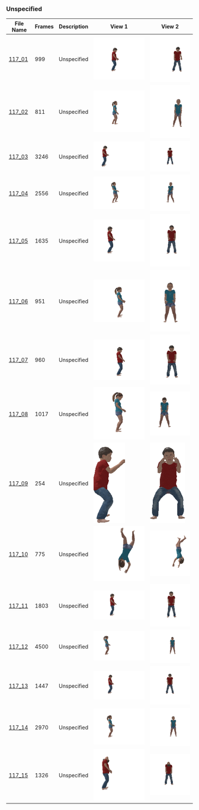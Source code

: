 ### Unspecified
|File Name|Frames|Description|View 1|View 2|
|-|-|-|-|-|
|[117_01](https://github.com/Shriinivas/cmubvh/raw/main/Sequence-113-128/117/Data/117_01.zip)|999|Unspecified|<img src="https://github.com/Shriinivas/cmubvhgifs/blob/main/Sequence-113-128/117/117_01_0.gif"/>|<img src="https://github.com/Shriinivas/cmubvhgifs/blob/main/Sequence-113-128/117/117_01_1.gif"/>|
|[117_02](https://github.com/Shriinivas/cmubvh/raw/main/Sequence-113-128/117/Data/117_02.zip)|811|Unspecified|<img src="https://github.com/Shriinivas/cmubvhgifs/blob/main/Sequence-113-128/117/117_02_0.gif"/>|<img src="https://github.com/Shriinivas/cmubvhgifs/blob/main/Sequence-113-128/117/117_02_1.gif"/>|
|[117_03](https://github.com/Shriinivas/cmubvh/raw/main/Sequence-113-128/117/Data/117_03.zip)|3246|Unspecified|<img src="https://github.com/Shriinivas/cmubvhgifs/blob/main/Sequence-113-128/117/117_03_0.gif"/>|<img src="https://github.com/Shriinivas/cmubvhgifs/blob/main/Sequence-113-128/117/117_03_1.gif"/>|
|[117_04](https://github.com/Shriinivas/cmubvh/raw/main/Sequence-113-128/117/Data/117_04.zip)|2556|Unspecified|<img src="https://github.com/Shriinivas/cmubvhgifs/blob/main/Sequence-113-128/117/117_04_0.gif"/>|<img src="https://github.com/Shriinivas/cmubvhgifs/blob/main/Sequence-113-128/117/117_04_1.gif"/>|
|[117_05](https://github.com/Shriinivas/cmubvh/raw/main/Sequence-113-128/117/Data/117_05.zip)|1635|Unspecified|<img src="https://github.com/Shriinivas/cmubvhgifs/blob/main/Sequence-113-128/117/117_05_0.gif"/>|<img src="https://github.com/Shriinivas/cmubvhgifs/blob/main/Sequence-113-128/117/117_05_1.gif"/>|
|[117_06](https://github.com/Shriinivas/cmubvh/raw/main/Sequence-113-128/117/Data/117_06.zip)|951|Unspecified|<img src="https://github.com/Shriinivas/cmubvhgifs/blob/main/Sequence-113-128/117/117_06_0.gif"/>|<img src="https://github.com/Shriinivas/cmubvhgifs/blob/main/Sequence-113-128/117/117_06_1.gif"/>|
|[117_07](https://github.com/Shriinivas/cmubvh/raw/main/Sequence-113-128/117/Data/117_07.zip)|960|Unspecified|<img src="https://github.com/Shriinivas/cmubvhgifs/blob/main/Sequence-113-128/117/117_07_0.gif"/>|<img src="https://github.com/Shriinivas/cmubvhgifs/blob/main/Sequence-113-128/117/117_07_1.gif"/>|
|[117_08](https://github.com/Shriinivas/cmubvh/raw/main/Sequence-113-128/117/Data/117_08.zip)|1017|Unspecified|<img src="https://github.com/Shriinivas/cmubvhgifs/blob/main/Sequence-113-128/117/117_08_0.gif"/>|<img src="https://github.com/Shriinivas/cmubvhgifs/blob/main/Sequence-113-128/117/117_08_1.gif"/>|
|[117_09](https://github.com/Shriinivas/cmubvh/raw/main/Sequence-113-128/117/Data/117_09.zip)|254|Unspecified|<img src="https://github.com/Shriinivas/cmubvhgifs/blob/main/Sequence-113-128/117/117_09_0.gif"/>|<img src="https://github.com/Shriinivas/cmubvhgifs/blob/main/Sequence-113-128/117/117_09_1.gif"/>|
|[117_10](https://github.com/Shriinivas/cmubvh/raw/main/Sequence-113-128/117/Data/117_10.zip)|775|Unspecified|<img src="https://github.com/Shriinivas/cmubvhgifs/blob/main/Sequence-113-128/117/117_10_0.gif"/>|<img src="https://github.com/Shriinivas/cmubvhgifs/blob/main/Sequence-113-128/117/117_10_1.gif"/>|
|[117_11](https://github.com/Shriinivas/cmubvh/raw/main/Sequence-113-128/117/Data/117_11.zip)|1803|Unspecified|<img src="https://github.com/Shriinivas/cmubvhgifs/blob/main/Sequence-113-128/117/117_11_0.gif"/>|<img src="https://github.com/Shriinivas/cmubvhgifs/blob/main/Sequence-113-128/117/117_11_1.gif"/>|
|[117_12](https://github.com/Shriinivas/cmubvh/raw/main/Sequence-113-128/117/Data/117_12.zip)|4500|Unspecified|<img src="https://github.com/Shriinivas/cmubvhgifs/blob/main/Sequence-113-128/117/117_12_0.gif"/>|<img src="https://github.com/Shriinivas/cmubvhgifs/blob/main/Sequence-113-128/117/117_12_1.gif"/>|
|[117_13](https://github.com/Shriinivas/cmubvh/raw/main/Sequence-113-128/117/Data/117_13.zip)|1447|Unspecified|<img src="https://github.com/Shriinivas/cmubvhgifs/blob/main/Sequence-113-128/117/117_13_0.gif"/>|<img src="https://github.com/Shriinivas/cmubvhgifs/blob/main/Sequence-113-128/117/117_13_1.gif"/>|
|[117_14](https://github.com/Shriinivas/cmubvh/raw/main/Sequence-113-128/117/Data/117_14.zip)|2970|Unspecified|<img src="https://github.com/Shriinivas/cmubvhgifs/blob/main/Sequence-113-128/117/117_14_0.gif"/>|<img src="https://github.com/Shriinivas/cmubvhgifs/blob/main/Sequence-113-128/117/117_14_1.gif"/>|
|[117_15](https://github.com/Shriinivas/cmubvh/raw/main/Sequence-113-128/117/Data/117_15.zip)|1326|Unspecified|<img src="https://github.com/Shriinivas/cmubvhgifs/blob/main/Sequence-113-128/117/117_15_0.gif"/>|<img src="https://github.com/Shriinivas/cmubvhgifs/blob/main/Sequence-113-128/117/117_15_1.gif"/>|
